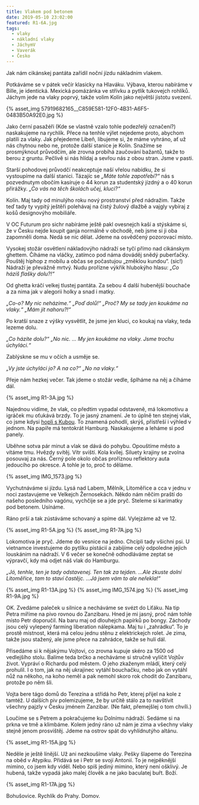 ```yaml
---
title: Vlakem pod betonem
date: 2019-05-10 23:02:00
featured: R1-6A.jpg
tags:
  - vlaky
  - nákladní vlaky
  - JáchymV
  - Vaverák
  - Česko
---
```


Jak nám cikánskej pantáta zařídil noční jízdu nákladnim vlakem.

<!-- more -->

Potkáváme se v pátek večír klasicky na Hlaváku. Výbava, kterou nabíráme v Bille, je identická. Mexická pomázánka ve střívku a pytlík tukovejch rohlíků. Jáchym jede na vlaky poprvý, takže volim Kolín jako největší jistotu svezení.

{% asset_img 57919682165__C859E581-12F0-4B31-A6F5-0483B50A92E0.jpg %}

Jako černí pasažéři (Kde se vlastně vzalo tohle podezřelý označení?) naskakujeme na rychlík. Přece na tenhle výlet nejedeme proto, abychom platili za vlaky. Jak přejedeme Libeň, libujeme si, že máme vyhráno, ať už nás chytnou nebo ne, protože další stanice je Kolín. Snažíme se prosmýknout průvodčím, ale zrovna probíhá zaučování bažantů, takže to berou z gruntu. Pečlivě si nás hlídaj a sevřou nás z obou stran. Jsme v pasti.

Starší pohodovej průvodčí neakceptuje naší vřelou nabídku, že si vystoupíme na další stanici. Tázajíc se _„Máte tohle zapotřebí?“_ nás s pozvednutym obočím kasíruje o 44 korun za studentský jízdný a o 40 korun přirážky. _„Co vás na těch školách učej, kluci?“_

Kolín. Maj tady od minulýho roku nový prostranství před nádražim. Takže teď tady ty vypitý ještěři polehávaj na čistý žulový dlažbě a vajgly vybíraj z košů designovýho mobiliáře.

V OC Futurum pro sichr nabíráme ještě pakl ovesnejch kaší a stýskáme si, že v Česku nejde koupit ganja normálně v obchodě, neb jsme si ji oba zapomněli doma. Nedá se nic dělat. Jdeme na osvědčený pozorovací místo.

Vysokej stožár osvětlení nákladovýho nádraží se tyčí přímo nad cikánskym ghettem. Číháme na vláčky, zatímco pod náma dováděj snědý puberťačky. Pouštěj hiphop z mobilu a občas se počastujou „změklou kundou“. (sic!) Nádraží je převážně mrtvý. Nudu prořízne výkřik hlubokýho hlasu: _„Co házíš flašky dolu?!“_

Od ghetta kráčí velkej tlustej pantáta. Za sebou 4 další hubenější bouchače a za nima jak v alegorii holky a snad i matky.

_„Co-o? My nic neházíme.“_
_„Poď dolů!“_
_„Proč? My se tady jen koukáme na vlaky.“_
_„Mám jít nahoru?!“_

Po kratší snaze z výšky vysvětlit, že jsme jen kluci, co koukaj na vlaky, teda lezeme dolu.

_„Co házíte dolu?“_
_„No nic. ... My jen koukáme na vlaky. Jsme trochu úchyláci.“_

Zablýskne se mu v očích a usměje se.

_„Vy jste úchyláci jo? A na co?“_
_„No na vlaky.“_

Přeje nám hezkej večer. Tak jdeme o stožár vedle, šplháme na něj a číháme dál.

{% asset_img R1-3A.jpg %}

Najednou vidíme, že vlak, co předtim vypadal odstaveně, má lokomotivu a igráček mu oťukává brzdy. To je jasný znamení. Je to úplně ten stejnej vlak, co jsme kdysi [hopli s Kubou](/Nakladnim-vlakem-do-Norimberku). To znamená pohodlí, skrýš, přístřeší i výhled v jednom. Na papíře má tentokrát Hamburg. Naskakujeme a leháme si pod panely.

Uběhne sotva pár minut a vlak se dává do pohybu. Opouštíme město a vítáme tmu. Hvězdy svítěj. Vítr sviští. Kola kvílej. Siluety krajiny se zvolna posouvaj za nás. Černý pole okolo občas proříznou reflektory auta jedoucího po okresce. A tohle je to, proč to děláme.

{% asset_img IMG_1573.jpg %}

Vychutnáváme si jízdu. Lysá nad Labem, Mělník, Litoměřice a cca v jednu v noci zastavujeme ve Velkejch Žernosekách. Někdo nám něčim praští do našeho posledního vagónu, vychčije se a jde pryč. Steleme si karimatky pod betonem. Usínáme.

Ráno prší a tak zústáváme schovaný a spíme dál. Vylejzáme až ve 12.

{% asset_img R1-5A.jpg %}
{% asset_img R1-7A.jpg %}

Lokomotiva je pryč. Jdeme do vesnice na jedno. Chcípli tady všichni psi. U vietnamce investujeme do pytlíku pistácií a zabíjíme celý odpoledne jejich louskánim na nádraží. V 6 večer se konečně odhodláváme zeptat se výpravčí, kdy má odjet náš vlak do Hamburgu.

_„Jó, tenhle, ten je tady odstavenej. Ten tak za tejden. ...Ale zkuste dolní Litoměřice, tam to staví častějc. …Já jsem vám to ale neřekla!“_

{% asset_img R1-13A.jpg %}
{% asset_img IMG_1574.jpg %}
{% asset_img R1-9A.jpg %}

OK. Zvedáme paleček u silnice a necháváme se svézt do Liťáku. Na tip Petra míříme na pivo rovnou do Zanzibaru. Hned je mi jasný, proč nám tohle místo Petr doporučil. Na baru maj od dlouhejch papírků po bongy. Záchody jsou celý vylepený farming liberation nálepkama. Maj tu i „zahrádku“. To je prostě místnost, která má celou jednu stěnu z elektrickejch rolet. Je zima, takže jsou stažený, ale jsme přece na zahrádce, takže se hulí dál.

Přisedáme si k nějakýmu Vojtovi, co zrovna kupuje skéro za 1500 od vedlejšího stolu. Balíme teda brčko a necháváme si stručně vylíčit Vojtův život. Vypráví o Richardu pod městem. O jeho zkaženym mládí, který celý prohulil. I o tom, jak na něj ukrajinec vytáhl bouchačku, nebo jak on vytáhl nůž na někoho, na koho neměl a pak nemohl skoro rok chodit do Zanzibaru, protože po něm šli.

Vojta bere tágo domů do Terezína a střídá ho Petr, kterej přijel na kole z tamtéž. U dalších piv polemizujeme, že by určitě stálo za to navštívit všechny pajzly v Česku jménem Zanzibar. (Ne fakt, přemejšlej o tom chvíli.)

Loučíme se s Petrem a pokračujeme ku Dolnímu nádraží. Sedáme si na prkna ve tmě a klimbáme. Kolem jedný ráno už nám je zima a všechny vlaky stejně jenom prosvištěj. Jdeme na ostrov spát do vyhlídnutýho altánu.

{% asset_img R1-15A.jpg %}

Neděle je ještě línější. Už ani nezkoušíme vlaky. Pešky šlapeme do Terezína na oběd v Atypiku. Přidává se i Petr se svojí Antonií. To je nejpěknější mimino, co jsem kdy viděl. Nebo spíš jediný mimino, který není ošklivý. Je hubená, takže vypadá jako malej člověk a ne jako baculatej buřt. Boží.

{% asset_img R1-17A.jpg %}

Bohušovice. Rychlík do Prahy. Domov.

